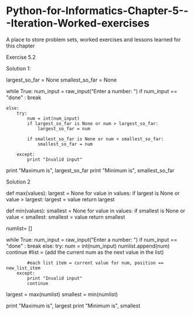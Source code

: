 Python-for-Informatics-Chapter-5---Iteration-Worked-exercises
=============================================================

A place to store problem sets, worked exercises and lessons learned for this chapter

Exercise 5.2 

Solution 1:

largest_so_far = None
smallest_so_far = None

while True:
    num_input = raw_input("Enter a number: ")
    if num_input == "done" : break
    
    else:
        try:
            num = int(num_input)
            if largest_so_far is None or num > largest_so_far:
                largest_so_far = num
                
            if smallest_so_far is None or num < smallest_so_far:
                smallest_so_far = num
                       
        except:
            print "Invalid input"
            
print "Maximum is", largest_so_far
print "Minimum is", smallest_so_far

Solution 2

def max(values):
    largest = None
    for value in values:
        if largest is None or value > largest:
           largest = value
    return largest

def min(values):
    smallest = None
    for value in values:
        if smallest is None or value < smallest:
           smallest = value
    return smallest


numlist= []

           
while True:
    num_input = raw_input("Enter a number: ")
    if num_input == "done" : break
    else:
        try:
            num = int(num_input)
            numlist.append(num)
            continue
            #list = (add the current num as the next value in the list)
           
            #each list item = current value for num, position == new_list_item
        except:
            print "Invalid input"
            continue

largest = max(numlist)
smallest = min(numlist)

print "Maximum is", largest
print "Minimum is", smallest
